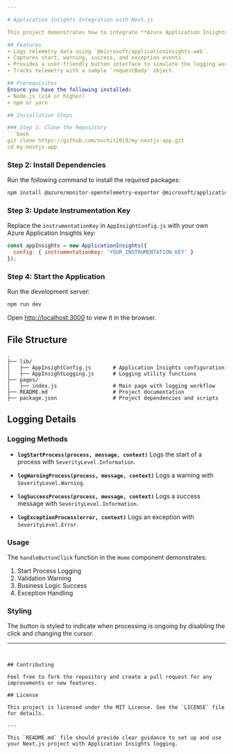 ```yaml
---

# Application Insights Integration with Next.js

This project demonstrates how to integrate **Azure Application Insights** with a Next.js application for logging telemetry data such as start, warning, success, and exception processes.

## Features
- Logs telemetry data using `@microsoft/applicationinsights-web`.
- Captures start, warning, success, and exception events.
- Provides a user-friendly button interface to simulate the logging workflow.
- Tracks telemetry with a sample `requestBody` object.

## Prerequisites
Ensure you have the following installed:
- Node.js (v14 or higher)
- npm or yarn

## Installation Steps

### Step 1: Clone the Repository
```bash
git clone https://github.com/nuchit2019/my-nextjs-app.git
cd my-nextjs-app
```

### Step 2: Install Dependencies
Run the following command to install the required packages:
```bash
npm install @azure/monitor-opentelemetry-exporter @microsoft/applicationinsights-react-js @microsoft/applicationinsights-web
```

### Step 3: Update Instrumentation Key
Replace the `instrumentationKey` in `AppInsightConfig.js` with your own Azure Application Insights key:
```javascript
const appInsights = new ApplicationInsights({
  config: { instrumentationKey: 'YOUR_INSTRUMENTATION_KEY' }
});
```

### Step 4: Start the Application
Run the development server:
```bash
npm run dev
```

Open [http://localhost:3000](http://localhost:3000) to view it in the browser.

## File Structure
```
.
├── lib/
│   ├── AppInsightConfig.js       # Application Insights configuration
│   ├── AppInsightLogging.js      # Logging utility functions
├── pages/
│   ├── index.js                  # Main page with logging workflow
├── README.md                     # Project documentation
├── package.json                  # Project dependencies and scripts
```

## Logging Details
### Logging Methods
- **`logStartProcess(process, message, context)`**
  Logs the start of a process with `SeverityLevel.Information`.

- **`logWarningProcess(process, message, context)`**
  Logs a warning with `SeverityLevel.Warning`.

- **`logSuccessProcess(process, message, context)`**
  Logs a success message with `SeverityLevel.Information`.

- **`logExceptionProcess(error, context)`**
  Logs an exception with `SeverityLevel.Error`.

### Usage
The `handleButtonClick` function in the `Home` component demonstrates:
1. Start Process Logging
2. Validation Warning
3. Business Logic Success
4. Exception Handling

### Styling
The button is styled to indicate when processing is ongoing by disabling the click and changing the cursor.

---
```


## Contributing

Feel free to fork the repository and create a pull request for any improvements or new features.

## License

This project is licensed under the MIT License. See the `LICENSE` file for details.

---

This `README.md` file should provide clear guidance to set up and use your Next.js project with Application Insights logging.
